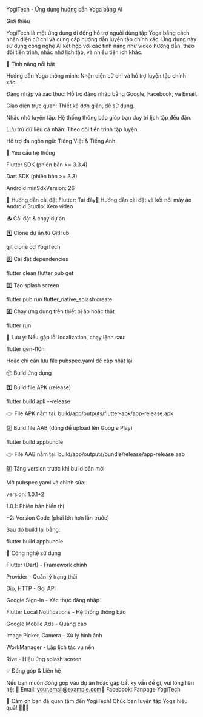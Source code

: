 YogiTech - Ứng dụng hướng dẫn Yoga bằng AI

Giới thiệu

YogiTech là một ứng dụng di động hỗ trợ người dùng tập Yoga bằng cách nhận diện cử chỉ và cung cấp hướng dẫn luyện tập chính xác. Ứng dụng này sử dụng công nghệ AI kết hợp với các tính năng như video hướng dẫn, theo dõi tiến trình, nhắc nhở lịch tập, và nhiều tiện ích khác.

🌟 Tính năng nổi bật

Hướng dẫn Yoga thông minh: Nhận diện cử chỉ và hỗ trợ luyện tập chính xác.

Đăng nhập và xác thực: Hỗ trợ đăng nhập bằng Google, Facebook, và Email.

Giao diện trực quan: Thiết kế đơn giản, dễ sử dụng.

Nhắc nhở luyện tập: Hệ thống thông báo giúp bạn duy trì lịch tập đều đặn.

Lưu trữ dữ liệu cá nhân: Theo dõi tiến trình tập luyện.

Hỗ trợ đa ngôn ngữ: Tiếng Việt & Tiếng Anh.

📌 Yêu cầu hệ thống

Flutter SDK (phiên bản >= 3.3.4)

Dart SDK (phiên bản >= 3.3)

Android minSdkVersion: 26

🔗 Hướng dẫn cài đặt Flutter: Tại đây🎥 Hướng dẫn cài đặt và kết nối máy ảo Android Studio: Xem video

📥 Cài đặt & chạy dự án

1️⃣ Clone dự án từ GitHub

git clone <repository-link>
cd YogiTech

2️⃣ Cài đặt dependencies

flutter clean
flutter pub get

3️⃣ Tạo splash screen

flutter pub run flutter_native_splash:create

4️⃣ Chạy ứng dụng trên thiết bị ảo hoặc thật

flutter run

📌 Lưu ý: Nếu gặp lỗi localization, chạy lệnh sau:

flutter gen-l10n

Hoặc chỉ cần lưu file pubspec.yaml để cập nhật lại.

📦 Build ứng dụng

1️⃣ Build file APK (release)

flutter build apk --release

👉 File APK nằm tại: build/app/outputs/flutter-apk/app-release.apk

2️⃣ Build file AAB (dùng để upload lên Google Play)

flutter build appbundle

👉 File AAB nằm tại: build/app/outputs/bundle/release/app-release.aab

3️⃣ Tăng version trước khi build bản mới

Mở pubspec.yaml và chỉnh sửa:

version: 1.0.1+2

1.0.1: Phiên bản hiển thị

+2: Version Code (phải lớn hơn lần trước)

Sau đó build lại bằng:

flutter build appbundle

📜 Công nghệ sử dụng

Flutter (Dart) - Framework chính

Provider - Quản lý trạng thái

Dio, HTTP - Gọi API

Google Sign-In - Xác thực đăng nhập

Flutter Local Notifications - Hệ thống thông báo

Google Mobile Ads - Quảng cáo

Image Picker, Camera - Xử lý hình ảnh

WorkManager - Lập lịch tác vụ nền

Rive - Hiệu ứng splash screen

💡 Đóng góp & Liên hệ

Nếu bạn muốn đóng góp vào dự án hoặc gặp bất kỳ vấn đề gì, vui lòng liên hệ:
📧 Email: your.email@example.com💬 Facebook: Fanpage YogiTech

🌟 Cảm ơn bạn đã quan tâm đến YogiTech! Chúc bạn luyện tập Yoga hiệu quả! 🧘‍♂️✨
